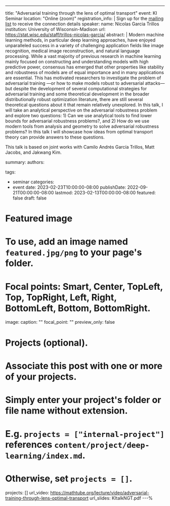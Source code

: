 ---
title: "Adversarial training through the lens of optimal transport"
event: KI Seminar
location: "Online (zoom)"
registration_info: |
  Sign up for the [mailing list](https://math.us8.list-manage.com/subscribe/post?u=c9cc3beec9fa57d7299ac161c&id=845fe9abdc) to receive the connection details
speaker:
  name: Nicolas Garcia Trillos
  institution: University of Wisconsin-Madison
  url: https://stat.wisc.edu/staff/trillos-nicolas-garcia/
abstract: |
  Modern machine learning methods, in particular deep learning approaches, have enjoyed unparalleled success in a variety of challenging application fields like image
  recognition, medical image reconstruction, and natural language processing. While a vast majority of previous research in machine learning mainly focused on
  constructing and understanding models with high predictive power, consensus has emerged that other properties like stability and robustness of models are of 
  equal importance and in many applications are essential. This has motivated researchers to investigate the problem of adversarial training —or how to make models 
  robust to adversarial attacks— but despite the development of several computational strategies for adversarial training and some theoretical development in the 
  broader distributionally robust optimization literature, there are still several theoretical questions about it that remain relatively unexplored. In this talk, I 
  will take an analytical perspective on the adversarial robustness problem and explore two questions: 1) Can we use analytical tools to find lower bounds for 
  adversarial robustness problems?, and 2) How do we use modern tools from analysis and geometry to solve adversarial robustness problems? In this talk I will showcase 
  how ideas from optimal transport theory can provide answers to these questions. 

  This talk is based on joint works with Camilo Andrés García Trillos, Matt Jacobs, and Jakwang Kim.

summary:
authors:

tags:
  - seminar
categories:
  - event
date: 2023-02-23T10:00:00-08:00
publishDate: 2022-09-21T00:00:00-08:00
lastmod: 2023-02-13T00:00:00-08:00
featured: false
draft: false

# Featured image
# To use, add an image named `featured.jpg/png` to your page's folder.
# Focal points: Smart, Center, TopLeft, Top, TopRight, Left, Right, BottomLeft, Bottom, BottomRight.
image:
  caption: ""
  focal_point: ""
  preview_only: false

# Projects (optional).
#   Associate this post with one or more of your projects.
#   Simply enter your project's folder or file name without extension.
#   E.g. `projects = ["internal-project"]` references `content/project/deep-learning/index.md`.
#   Otherwise, set `projects = []`.
projects: []
url_video: https://mathtube.org/lecture/video/adversarial-training-through-lens-optimal-transport
url_slides: KItalkNGT.pdf
---%  
